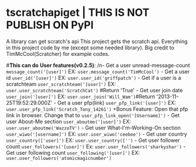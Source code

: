 # tscratchapiget | THIS IS NOT PUBLISH ON PyPI
A library can get scratch's api
This project gets the scratch api. Everything in this project code by me (except some needed library). Big credit to TimMcCool(Scratcher) for example codes.

#**This can do**
    **User features(v0.2.5)**:
        /n- Get a user unread-message-count ```message_count('[user]')```     EX: ```user.message_count('TimMcCool')```
        - Get a user id ```user_id('[user]')```     EX: ```user.user_id('griffpatch')```
        - Get if a user is a scratchteam ```user_scratchteam('[user]')```     EX: ```user.user_scratchteam('ScratchCat')``` #Return 'True'
        - Get user join date ```user_join('[user]')```     EX: ```user.user_join('Will_Wam')```#Return '2013-11-25T19:52:29.000Z'
        - Get a user pfp(link) ```user_pfp_link('[user]')```     EX: ```user.user_pfp_link('Scratch_Tony_14261')```          +Bonus Feature: Open that pfp link in browser. Change that to ```user_pfp_link_open('[Username]')```
        - Get user About-Me section ```user_aboutme('[user]')``` EX: ```user.user_aboutme('WazzoTV')```
        - Get user What-I'm-Working-On section ```user_wiwo('[username]')```     EX: ```user.user_wiwo('ceebee')```
        - Get user country ```user_country(['user]')```     EX: ```user.user_country(['')```
        - Get user follower count ```user_followers('[user]')```     Ex: ```user.user_followers('sharkyshar')```
        - Get user following count ```user_following('[user]')```     EX: ```user.user_followers('atomicmagicnumber')```
